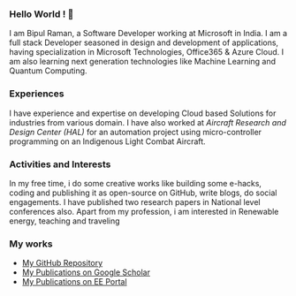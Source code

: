 ### Hello World ! 👋

I am Bipul Raman, a Software Developer working at Microsoft in India. I am a full stack Developer seasoned in design and development of applications, having specialization in Microsoft Technologies, Office365 & Azure Cloud. I am also learning next generation technologies like Machine Learning and Quantum Computing.

### Experiences
I have experience and expertise on developing Cloud based Solutions for industries from various domain. I have also worked at *Aircraft Research and Design Center (HAL)* for an automation project using micro-controller programming on an Indigenous Light Combat Aircraft.

### Activities and Interests
In my free time, i do some creative works like building some e-hacks, coding and publishing it as open-source on GitHub, write blogs, do social engagements. I have published two research papers in National level conferences also. Apart from my profession, i am interested in Renewable energy, teaching and traveling

### My works
- [ My GitHub Repository](https://github.com/BipulRaman?tab=repositories)
- [My Publications on Google Scholar](https://scholar.google.co.in/citations?user=zp8zxhwAAAAJ)
- [My Publications on EE Portal](https://electrical-engineering-portal.com/author/bipulraman)

<!--
**BipulRaman/BipulRaman** is a ✨ _special_ ✨ repository because its `README.md` (this file) appears on your GitHub profile.

Here are some ideas to get you started:

- 🔭 I’m currently working on ...
- 🌱 I’m currently learning ...
- 👯 I’m looking to collaborate on ...
- 🤔 I’m looking for help with ...
- 💬 Ask me about ...
- 📫 How to reach me: ...
- 😄 Pronouns: ...
- ⚡ Fun fact: ...
-->
